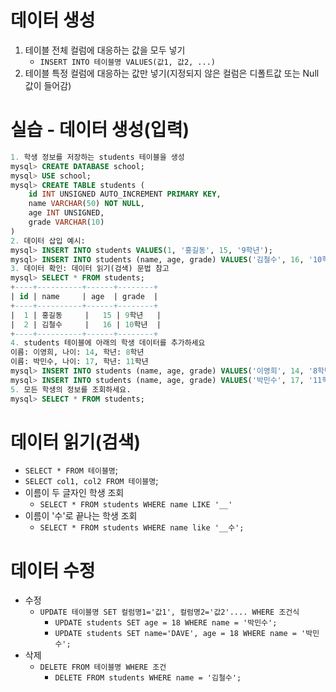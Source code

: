 # 데이터 생성
1. 테이블 전체 컬럼에 대응하는 값을 모두 넣기
   * `INSERT INTO 테이블명 VALUES(값1, 값2, ...)`
2. 테이블 특정 컬럼에 대응하는 값만 넣기(지정되지 않은 컬럼은 디폴트값 또는 Null값이 들어감) 

# 실습 - 데이터 생성(입력)
```sql
1. 학생 정보를 저장하는 students 테이블을 생성
mysql> CREATE DATABASE school;
mysql> USE school;
mysql> CREATE TABLE students (
    id INT UNSIGNED AUTO_INCREMENT PRIMARY KEY,
    name VARCHAR(50) NOT NULL,
    age INT UNSIGNED,
    grade VARCHAR(10)
)
2. 데이터 삽입 예시:
mysql> INSERT INTO students VALUES(1, '홍길동', 15, '9학년');
mysql> INSERT INTO students (name, age, grade) VALUES('김철수', 16, '10학년')
3. 데이터 확인: 데이터 읽기(검색) 문법 참고
mysql> SELECT * FROM students;
+----+----------+------+--------+
| id | name     | age  | grade  |
+----+----------+------+--------+
|  1 | 홍길동     |   15 | 9학년   |
|  2 | 김철수     |   16 | 10학년  |
+----+----------+------+--------+
4. students 테이블에 아래의 학생 데이터를 추가하세요
이름: 이영희, 나이: 14, 학년: 8학년
이름: 박민수, 나이: 17, 학년: 11학년
mysql> INSERT INTO students (name, age, grade) VALUES('이영희', 14, '8학년');
mysql> INSERT INTO students (name, age, grade) VALUES('박민수', 17, '11학년')
5. 모든 학생의 정보를 조회하세요.
mysql> SELECT * FROM students;
```

# 데이터 읽기(검색)
* `SELECT * FROM 테이블명`;
* `SELECT col1, col2 FROM 테이블명`;
* 이름이 두 글자인 학생 조회
  * `SELECT * FROM students WHERE name LIKE '__'`
* 이름이 '수'로 끝나는 학생 조회
  * `SELECT * FROM students WHERE name like '__수';`

# 데이터 수정
* 수정
  * `UPDATE 테이블명 SET 컬럼명1='값1', 컬럼명2='값2'.... WHERE 조건식`
    * `UPDATE students SET age = 18 WHERE name = '박민수';`
    * `UPDATE students SET name='DAVE', age = 18 WHERE name = '박민수';`
* 삭제
  * `DELETE FROM 테이블명 WHERE 조건`
    * `DELETE FROM students WHERE name = '김철수';`